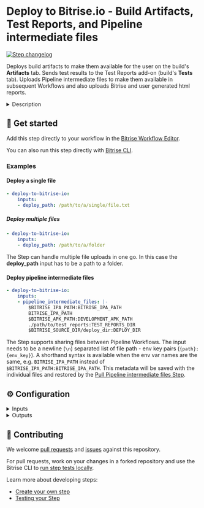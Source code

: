 # Deploy to Bitrise.io - Build Artifacts, Test Reports, and Pipeline intermediate files

[![Step changelog](https://shields.io/github/v/release/bitrise-steplib/steps-deploy-to-bitrise-io?include_prereleases&label=changelog&color=blueviolet)](https://github.com/bitrise-steplib/steps-deploy-to-bitrise-io/releases)

Deploys build artifacts to make them available for the user on the build's **Artifacts** tab.
Sends test results to the Test Reports add-on (build's **Tests** tab).
Uploads Pipeline intermediate files to make them available in subsequent Workflows and also uploads Bitrise and user generated html reports.

<details>
<summary>Description</summary>

The Step accesses artifacts from a directory specified as the `$BITRISE_DEPLOY_DIR` where artifacts generated by previous Steps gets stored.
These artifacts are then uploaded on the **Artifacts** tab of any given build. For installable artifacts, such as IPAs or APKs, the Step can create a public install page that allows testers to install the app on their devices.
You can also use the Step to notify users about the build. If you wish to use the Test Reports add-on, you must add this Step in your Workflow since the Step converts test results to the right format and sends them to the add-on.
The Step can also share Pipeline intermediate files. These files are generated by Workflows in a Pipeline intended to be shared with subsequent Workflows.
Also it collects and uploads all of the html reports located in the `BITRISE_HTML_REPORT_DIR` folder.

### Configuring the Build Artifact Deployment section of the Step

1. Set the value for the **Deploy directory or file path** required input. The default value is the `$BITRISE_DEPLOY_DIR` Env Var which is exposed by the Bitrise CLI.
If you provide a directory, everything in that directory, excluding sub-directories, gets uploaded.
If you provide only a file, then only that file gets uploaded.
To upload a directory's content recursively, you should use the **Compress the artifacts into one file?** which will compress the whole directory, with every sub-directory included.
2. Set the value of the **Notify: User Roles** input. It sends an email with the [public install URL](https://devcenter.bitrise.io/deploy/bitrise-app-deployment/) to those Bitrise users whose roles are included in this field.
The default value is `everyone`. If you wish to notify based on user roles, add one or more roles and separate them with commas, for example, `developers`, `admins`. If you don't want to notify anyone, set the input to `none`.
3. Set the **Notify: Emails** sensitive input. It sends the public install URL in an email to the email addresses provided here. If you’re adding multiple email address, make sure to separate them with commas.
The recipients do not have to be in your Bitrise team. Please note that if the email address is associated with a Bitrise account, the user must be [watching](https://devcenter.bitrise.io/builds/configuring-notifications/#watching-an-app) the app.
4. The **Enable public page for the App?** required input is set to `true` by default. It creates a long and random URL which can be shared with those who do not have a Bitrise account.
If you set this input to `false`, the **Notify: Emails** input will be ignored and the **Notify: User Roles** will receive the build URL instead of the public install URL.
5. With the **Compress the artifacts into one file?** required input set to `true`, you can compress the artifacts found in the Deploy directory into a single file.
You can specify a custom name for the zip file with the `zip_name` option. If you don't specify one, the default `Deploy directory` name will be used.
If the **Compress the artifacts into one file?** is set to `false`, the artifacts in the Deploy directory will be deployed separately.
6. With the **Format for the BITRISE_PUBLIC_INSTALL_PAGE_URL_MAP output** required input field, you can customize the output format of the public install page’s multiple artifact URLs so that the next Step can render the output (for example, our **Send a Slack message** Step).
Provide a language template description using [https://golang.org/pkg/text/template](https://golang.org/pkg/text/template) so that the **Deploy to Bitrise.io** Step can build the required custom output.
7. With the **Format for the BITRISE_PERMANENT_DOWNLOAD_URL_MAP output** required input, you can customize the output format of the `BITRISE_PERMANENT_DOWNLOAD_URL_MAP` so that the next Step can render the output.
The next Steps will use this input to generate the related output in the specified format. The output contains multiple permanent URLs for multiple artifacts.
Provide a language template description using [https://golang.org/pkg/text/template](https://golang.org/pkg/text/template) so that the **Deploy to Bitrise.io** Step can build the required custom output.
8. The **Test API's base URL** and the **API Token** input fields are automatically populated for you.
9. The html report upload does not have any specific settings because it will happen automatically.

### Configuring the Pipeline Intermediate File Sharing section of the Step

The **Files to share between Pipeline Workflows** input specifies the files meant to be intermediate files shared between the Pipeline Workflows. When uploading the Pipeline intermediate files, you must assign environment variable keys to them in the **Files to share between Pipeline Workflows** input.
The inputs `path:env_key` values will be saved together with the file and later automatically reconstructed by the [Pull Pipeline intermediate files Step](https://www.bitrise.io/integrations/steps/pull-intermediate-files).
You can use a shorthand of just `env_var` for `$env_var:env_var`, when the `env_var` holds the path to the file(s) you want to share with subsequent Workflows.
The directories you specify will be archived and uploaded as a single file.

#### Configuring the Debug section of the Step

If you wish to use any of the Step’s debug features, set the following inputs:
1. In the **Name of the compressed artifact (without .zip extension)** input you can add a custom name for the compressed artifact. If you leave this input empty, the default `Deploy directory` name is used.
Please note that this input only works if you set the **Compress the artifacts into one file?** input to `true`.
2. The **Bitrise Build URL** and the **Bitrise Build API Token** inputs are automatically populated.
3. If **The Enable Debug Mode** required input is set to `true`, the Step prints more verbose logs. It is `false` by default.
4. If you need a specific [bundletool version](https://github.com/google/bundletool/releases) other than the default value, you can modify the value of the **Bundletool version** required input.
Bundletool generates an APK from an Android App Bundle so that you can test the APK.

### Troubleshooting

- If your users did not get notified via email, check the **Enable public page for the App?** input. If it is set to `false`, no email notifications will be sent.
- If there are no artifacts uploaded on the **APPS & ARTIFACTS tab**, then check the logs to see if the directory you used in the **Deploy directory or file path** input contained any artifacts.
- If the email is not received, we recommend, that you check if the email is associated with Bitrise account and if so, if the account is “watching” the app.

### Useful links

- [Deployment on Bitrise](https://devcenter.bitrise.io/deploy/deployment-index/)
- [Watching an app](https://devcenter.bitrise.io/builds/configuring-notifications/#watching-an-app)
- [Sharing files between Workflows in a Pipeline](https://devcenter.bitrise.io/en/steps-and-workflows/build-pipelines/configuring-a-bitrise-pipeline.html#sharing-files-between-workflows-in-a-pipeline)
- [Viewing HTML reports](https://devcenter.bitrise.io/en/builds/build-data-and-troubleshooting/viewing-html-reports)

  ### Related Steps

- [Deploy to Google Play](https://www.bitrise.io/integrations/steps/google-play-deploy)
- [Deploy to iTunesConnect](https://www.bitrise.io/integrations/steps/deploy-to-itunesconnect-deliver)
- [Pull Pipeline intermediate files](https://www.bitrise.io/integrations/steps/pull-intermediate-files)
</details>

## 🧩 Get started

Add this step directly to your workflow in the [Bitrise Workflow Editor](https://devcenter.bitrise.io/steps-and-workflows/steps-and-workflows-index/).

You can also run this step directly with [Bitrise CLI](https://github.com/bitrise-io/bitrise).

### Examples

#### Deploy a single file

```yaml
- deploy-to-bitrise-io:
    inputs:
    - deploy_path: /path/to/a/single/file.txt
```

##### Deploy multiple files

```yaml
- deploy-to-bitrise-io:
    inputs:
    - deploy_path: /path/to/a/folder
```

The Step can handle multiple file uploads in one go. In this case the **deploy_path** input has to be a path to a folder.

#### Deploy pipeline intermediate files

```yaml
- deploy-to-bitrise-io:
    inputs:
    - pipeline_intermediate_files: |-
        $BITRISE_IPA_PATH:BITRISE_IPA_PATH
        BITRISE_IPA_PATH
        $BITRISE_APK_PATH:DEVELOPMENT_APK_PATH
        ./path/to/test_reports:TEST_REPORTS_DIR
        $BITRISE_SOURCE_DIR/deploy_dir:DEPLOY_DIR
```

The Step supports sharing files between Pipeline Workflows. The input needs to be a newline (`\n`) separated list of file path - env key pairs (`{path}:{env_key}`).
A shorthand syntax is available when the env var names are the same, e.g. `BITRISE_IPA_PATH` instead of `$BITRISE_IPA_PATH:BITRISE_IPA_PATH`.
This metadata will be saved with the individual files and restored by the [Pull Pipeline intermediate files Step](https://www.bitrise.io/integrations/steps/pull-intermediate-files).


## ⚙️ Configuration

<details>
<summary>Inputs</summary>

| Key | Description | Flags | Default |
| --- | --- | --- | --- |
| `deploy_path` | Specify the directory or file path which will be deployed.  If the specified path is a directory, then every file in the specified directory, excluding sub-directories, will be deployed.  To upload the directory's content recursively, you should use the **Compress the artifacts into one file?** option which compresses the whole directory, with every sub-directory included.  If you specify a file path, then only the specified file will be deployed.  |  | `$BITRISE_DEPLOY_DIR` |
| `is_compress` | If this option is set to `true` and a Deploy directory was specified, the artifacts in that directory will be compressed into a single ZIP file.  You can specify a custom name for the ZIP using the `zip_name` option. If you do not specify a custom name, the default `Deploy directory` name will be used.  If this option is set to `false`, the artifacts found in the Deploy directory folder will be deployed separately. | required | `false` |
| `zip_name` | If you do not specify a custom name, the Deploy directory name will be used. You can specify a custom name for the ZIP using the `zip_name` option.  This option only works if you selected *true* for *is_compress*. |  |  |
| `notify_user_groups` | Your App's user roles you want to notify. Separate the role names with commas. Possible role names:  * none * testers * developers * platform engineers * admins * owners * everyone  An example to notify your developers and testers:  `testers, developers`  If you want to notify everyone in the app's team, just specify `everyone`.  If you don't want to notify anyone, set this to `none`.  |  | `everyone` |
| `always_notify_user_groups` | Your App's user roles you want to notify regardless of the users' project watching preferences. Separate the role names with commas. Possible role names:  * none * testers * developers * platform engineers * admins * owners * everyone  An example to notify your developers and testers:  `testers, developers`  If you want to notify everyone in the app's team, just specify `everyone`.  If you don't want to notify anyone, set this to `none`.  |  |  |
| `notify_email_list` | Email addresses to notify. Separate them with commas.  You can specify any email address, the recipients don't have to be in your team.  Please note that if the email address is associated with a Bitrise account, the user must be [watching](https://devcenter.bitrise.io/builds/configuring-notifications/#watching-an-app) the app.  | sensitive |  |
| `is_enable_public_page` | If this option is enabled, a public install page will be available with a long and random URL which can be shared with others who are not registered on Bitrise.  If you disable this option, the **Notify: Emails** option will be ignored and the **Notify: User Roles** users will receive the build's URL instead of the public page's URL!  | required | `true` |
| `bundletool_version` | If you need a specific [bundletool version]((https://github.com/google/bundletool/releases) other than the default version, you can modify the value of the **Bundletool version** required input. | required | `1.15.0` |
| `build_url` | Unique build URL of this build on Bitrise.io | required | `$BITRISE_BUILD_URL` |
| `build_api_token` | The build's API Token for the build on Bitrise.io | required, sensitive | `$BITRISE_BUILD_API_TOKEN` |
| `pipeline_intermediate_files` | A newline (`\n`) separated list of file path - env key pairs (`{path}:{env_key}`).  The input uses a `{path}:{env_key}` syntax. The colon character (`:`) is the delimiter between the file path and the environment variable key. A shorthand syntax of `ENV_VAR` can be used for `$ENV_VAR:ENV_VAR` when the name of the env var in the current workflow will become the shared env_key.  The file path can be specified with environment variables or direct paths, and can point to both a local file or directory: ``` $BITRISE_IPA_PATH:BITRISE_IPA_PATH BITRISE_IPA_PATH $BITRISE_APK_PATH:DEVELOPMENT_APK_PATH ./path/to/test_reports:TEST_REPORTS_DIR $BITRISE_SOURCE_DIR/deploy_dir:DEPLOY_DIR ``` |  |  |
| `addon_api_base_url` | The URL where test API is accessible.  | required | `https://vdt.bitrise.io/test` |
| `addon_api_token` | The token required to authenticate with the API.  | sensitive | `$ADDON_VDTESTING_API_TOKEN` |
| `public_install_page_url_map_format` | Provide a language template description using [Golang templates](https://golang.org/pkg/text/template) so that the **Deploy to Bitrise.io** Step can build the required custom output. | required | `{{range $index, $element := .}}{{if $index}}\|{{end}}{{$element.File}}=>{{$element.URL}}{{end}}` |
| `permanent_download_url_map_format` | Provide a language template description using [Golang templates](https://golang.org/pkg/text/template) so that the **Deploy to Bitrise.io** Step can build the required custom output for the permanent download URL. | required | `{{range $index, $element := .}}{{if $index}}\|{{end}}{{$element.File}}=>{{$element.URL}}{{end}}` |
| `details_page_url_map_format` | Provide a language template description using [Golang templates](https://golang.org/pkg/text/template) so that the **Deploy to Bitrise.io** Step can build the required custom output for the details page URL. | required | `{{range $index, $element := .}}{{if $index}}\|{{end}}{{$element.File}}=>{{$element.URL}}{{end}}` |
| `files_to_redact` | A newline (`\n`) separated list of file paths to redact secrets from before the step deploys them. |  |  |
| `debug_mode` | The Step will print more verbose logs if enabled. | required | `false` |
</details>

<details>
<summary>Outputs</summary>

| Environment Variable | Description |
| --- | --- |
| `BITRISE_PUBLIC_INSTALL_PAGE_URL` | Public Install Page's URL, if the *Enable public page for the App?* option was *enabled*. |
| `BITRISE_PUBLIC_INSTALL_PAGE_URL_MAP` | Public Install Page URLs by the artifact's file path. Only set it if the *Enable public page for the App?* option was *enabled*.  The default format is `KEY1=>VALUE\|KEY2=>VALUE` but is controlled by the `public_install_page_url_map_format` input  Examples:  - $BITRISE_DEPLOY_DIR/ios_app.ipa=>https://ios_app/public/install/page - $BITRISE_DEPLOY_DIR/android_app.apk=>https://android_app/public/install/page\|$BITRISE_DEPLOY_DIR/ios_app.ipa=>https://ios_app/public/install/page |
| `BITRISE_PERMANENT_DOWNLOAD_URL_MAP` | The output contains permanent Download URLs for each artifact. The URLs can be shared in any communication channel and they won't expire. The default format is `KEY1=>VALUE\|KEY2=>VALUE` where key is the filename and the value is the URL. If you change `permanent_download_url_map_format` input then that will modify the format of this Env Var. You can customize the format of the multiple URLs.  Examples:  - $BITRISE_DEPLOY_DIR/ios_app.ipa=>https://app.bitrise.io/artifacts/ipa-slug/download - $BITRISE_DEPLOY_DIR/android_app.apk=>https://app.bitrise.io/artifacts/apk-slug/download\|$BITRISE_DEPLOY_DIR/ios_app.ipa=>https://app.bitrise.io/artifacts/ipa-slug/download |
| `BITRISE_ARTIFACT_DETAILS_PAGE_URL` | Details Page's URL.  At the moment, only installable artifacts (.aab, .apk, .ipa) have details page URL. |
| `BITRISE_ARTIFACT_DETAILS_PAGE_URL_MAP` | Details Page URLs by the artifact's path.  The default format is `KEY1=>VALUE\\|KEY2=>VALUE` but is controlled by the `details_page_url_map_format` input  Examples:  - $BITRISE_DEPLOY_DIR/ios_app.ipa=>https://app.bitrise.io/apps/ios_app/installable-artifacts/ipa-slug - $BITRISE_DEPLOY_DIR/android_app.apk=>https://app.bitrise.io/apps/android_app/installable-artifacts/apk-slug\|$BITRISE_DEPLOY_DIR/ios_app.ipa=>https://app.bitrise.io/apps/ios_app/installable-artifacts/ipa-slug |
</details>

## 🙋 Contributing

We welcome [pull requests](https://github.com/bitrise-steplib/steps-deploy-to-bitrise-io/pulls) and [issues](https://github.com/bitrise-steplib/steps-deploy-to-bitrise-io/issues) against this repository.

For pull requests, work on your changes in a forked repository and use the Bitrise CLI to [run step tests locally](https://devcenter.bitrise.io/bitrise-cli/run-your-first-build/).

Learn more about developing steps:

- [Create your own step](https://devcenter.bitrise.io/contributors/create-your-own-step/)
- [Testing your Step](https://devcenter.bitrise.io/contributors/testing-and-versioning-your-steps/)
